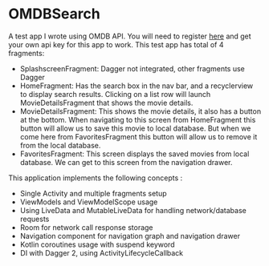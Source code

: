 # OMDBSearch

A test app I wrote using OMDB API. You will need to register [here][omdbapi] and get your own api key for this app to work.
This test app has total of 4 fragments:
- SplashscreenFragment: Dagger not integrated, other fragments use Dagger
- HomeFragment: Has the search box in the nav bar, and a recyclerview to display search results. Clicking on a list row will launch MovieDetailsFragment that shows the movie details.
- MovieDetailsFragment: This shows the movie details, it also has a button at the bottom. When navigating to this screen from HomeFragment this button will allow us to save this movie to local database. But when we come here from FavoritesFragment this button will allow us to remove it from the local database.
- FavoritesFragment: This screen displays the saved movies from local database. We can get to this screen from the navigation drawer.

This application implements the following concepts :
- Single Activity and multiple fragments setup
- ViewModels and ViewModelScope usage
- Using LiveData and MutableLiveData for handling network/database requests
- Room for network call response storage
- Navigation component for navigation graph and navigation drawer
- Kotlin coroutines usage with suspend keyword
- DI with Dagger 2, using ActivityLifecycleCallback


[omdbapi]: http://www.omdbapi.com/apikey.aspx